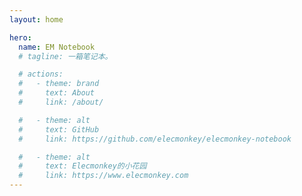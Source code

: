 ```yaml
---
layout: home

hero:
  name: EM Notebook
  # tagline: 一箱笔记本。

  # actions:
  #   - theme: brand
  #     text: About
  #     link: /about/

  #   - theme: alt
  #     text: GitHub
  #     link: https://github.com/elecmonkey/elecmonkey-notebook

  #   - theme: alt
  #     text: Elecmonkey的小花园
  #     link: https://www.elecmonkey.com
---
```


<SubjectCardContainer :columns="3">
  <SubjectCard 
    icon="📐" 
    title="线性代数" 
    details="Linear Algebra" 
    link="/linear-algebra/"
  />
  <SubjectCard 
    icon="🎲" 
    title="概率论与数理统计" 
    details="Probability and Statistics" 
    link="/probability-and-statistics/"
  />
  <SubjectCard 
    icon="🔢" 
    title="高等数学" 
    details="Advanced Mathematics"
    type="pending"
  />
</SubjectCardContainer>

<SubjectCardContainer :columns="4">
  <SubjectCard 
    icon="🖥️" 
    title="操作系统" 
    details="Operating System" 
    link="/operating-systems/"
  />
  <SubjectCard 
    icon="🌳" 
    title="数据结构" 
    details="Data Structure" 
    type="pending"
  />
  <SubjectCard 
    icon="⚙️" 
    title="计算机组成原理" 
    details="Computer Organization"
    type="pending"
  />
  <SubjectCard 
    icon="🌐" 
    title="计算机网络" 
    details="Computer Networking"
    type="pending"
  />
</SubjectCardContainer>

<SubjectCardContainer :columns="3">
  <SubjectCard 
    icon="🧮" 
    title="算法设计与分析" 
    details="Algorithms"
    link="/algorithms/"
  />
  <SubjectCard 
    icon="🗄️" 
    title="数据库原理" 
    details="Database Principles"
    link="/database-principles/"
  />
  <SubjectCard 
    icon="🔄" 
    title="编译原理" 
    details="Compiler Principles"
    link="/compiler-principles/"
  />
</SubjectCardContainer>